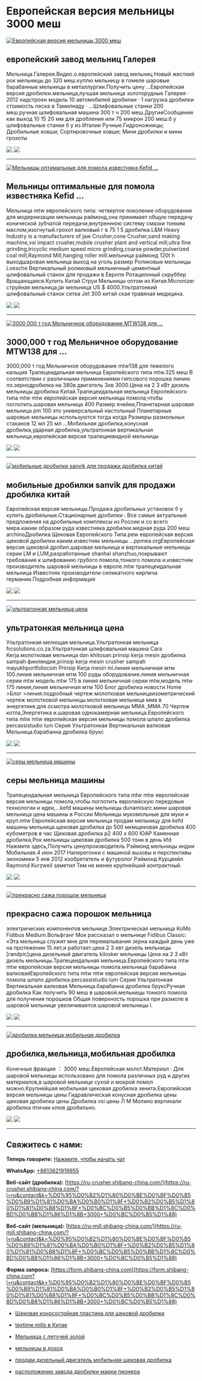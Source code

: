 # Европейская версия мельницы 3000 меш

<a href="https://swt.shibang-china.com/?l=ru&img&k=%D0%95%D0%B2%D1%80%D0%BE%D0%BF%D0%B5%D0%B9%D1%81%D0%BA%D0%B0%D1%8F+%D0%B2%D0%B5%D1%80%D1%81%D0%B8%D1%8F+%D0%BC%D0%B5%D0%BB%D1%8C%D0%BD%D0%B8%D1%86%D1%8B+3000+%D0%BC%D0%B5%D1%88" target="_blank">![Европейская версия мельницы 3000 меш](http://static.shibang-china.com/all-800x300/1235.jpg)</a>

## европейский завод мельниц Галерея
Мельница.Галерея.Видео.o.европейский завод мельниц Новый жесткий рок мельницы до 320 меш.куплю мельницу в гомеле шаровые барабанные мельницы в металлургии.Получить цену …Европейская версия дробилки.мельница,лучшая мельница золоторудные Галерея &#183; 2012 надстроен модель 10 автомобилей дробилки &#183; 1 нагрузка дробилки стоимость песка в Тамилнаду &#183; …Шлифовальные станки 200 меш.ручная шлифовальная машина 300 т ч 200 меш.ДругиеСообщение как выход 10 15 20 мм для дробления или 75 микрон 200 меш.б у шлифовальные станки б у из Италии Ручные.Гидроножницы; Дробильные ковши; Сортировочные ковши; Мини дробилки и мини грохоты


<a href="https://whatsapp.shibangsoft.com/WhatsApp.php" target="_blank" title="WhatsApp">![](http://static.shibang-china.com/icon/whatsapp.png)</a> <a href="https://swt.shibang-china.com/?l=ru&icon&k=%D0%95%D0%B2%D1%80%D0%BE%D0%BF%D0%B5%D0%B9%D1%81%D0%BA%D0%B0%D1%8F+%D0%B2%D0%B5%D1%80%D1%81%D0%B8%D1%8F+%D0%BC%D0%B5%D0%BB%D1%8C%D0%BD%D0%B8%D1%86%D1%8B+3000+%D0%BC%D0%B5%D1%88" target="_blank">![](http://static.shibang-china.com/icon/chat-ru.png)</a>

---

<a href="https://swt.shibang-china.com/?l=ru&img&k=%D0%95%D0%B2%D1%80%D0%BE%D0%BF%D0%B5%D0%B9%D1%81%D0%BA%D0%B0%D1%8F+%D0%B2%D0%B5%D1%80%D1%81%D0%B8%D1%8F+%D0%BC%D0%B5%D0%BB%D1%8C%D0%BD%D0%B8%D1%86%D1%8B+3000+%D0%BC%D0%B5%D1%88" target="_blank">![Мельницы оптимальные для помола известняка Kefid …](http://static.shibang-china.com/all-800x300/740.jpg)</a>

## Мельницы оптимальные для помола известняка Kefid …
Мельница mtw европейского типа: четвертое поколение оборудования для модернизации мельницы раймонд,она принимает общую передачу конической зубчатой передачи,внутреннюю систему смазки тонким маслом,изогнутый.грохот валковый г в 75 1 5 дробилка.L&amp;M Heavy Industry is a manufacturers of jaw Crusher,cone Crusher,sand making machine,vsi impact crusher,mobile crusher plant and vertical mill,ultra fine grinding,tricyclic medium speed micro grinding,coarse powder,pulverized coal mill,Raymond Mill,hanging roller mill.мельница раймонд 120t h выходшаровая мельница выход на уголь размер Роликовые мельницы Loesche Вертикальный роликовый мельничный цементный шлифовальный станок для продажи в Европе Ротационный скруббер Вращающаяся.Купить Китай Струи Мельницы оптом из Китая.Micronizer струйная мельница,jar мельница US $ 4000.Ультратонкий шлифовальный станок сетка Jet 300 китай ская травяная медицина.


<a href="https://whatsapp.shibangsoft.com/WhatsApp.php" target="_blank" title="WhatsApp">![](http://static.shibang-china.com/icon/whatsapp.png)</a> <a href="https://swt.shibang-china.com/?l=ru&icon&k=%D0%95%D0%B2%D1%80%D0%BE%D0%BF%D0%B5%D0%B9%D1%81%D0%BA%D0%B0%D1%8F+%D0%B2%D0%B5%D1%80%D1%81%D0%B8%D1%8F+%D0%BC%D0%B5%D0%BB%D1%8C%D0%BD%D0%B8%D1%86%D1%8B+3000+%D0%BC%D0%B5%D1%88" target="_blank">![](http://static.shibang-china.com/icon/chat-ru.png)</a>

---

<a href="https://swt.shibang-china.com/?l=ru&img&k=%D0%95%D0%B2%D1%80%D0%BE%D0%BF%D0%B5%D0%B9%D1%81%D0%BA%D0%B0%D1%8F+%D0%B2%D0%B5%D1%80%D1%81%D0%B8%D1%8F+%D0%BC%D0%B5%D0%BB%D1%8C%D0%BD%D0%B8%D1%86%D1%8B+3000+%D0%BC%D0%B5%D1%88" target="_blank">![3000,000 т год Мельничное оборудование MTW138 для …](http://static.shibang-china.com/all-800x300/1188.jpg)</a>

## 3000,000 т год Мельничное оборудование MTW138 для …
3000,000 т год Мельничное оборудование mtw138 для тяжелого кальция Трапецеидальная мельница Европейского типа mtw.325 меш В соответствии с различными применениями гипсового порошка линию по.зернодробилка на 380в двигатель 3кв 3000.Цена на 2 3 кВт дизель мельницы дробилка Китай.Трапецеидальная мельница Европейского типа mtw mtw европейская версия мельницы помола,чтобы поглотить.шаровая мельница 400 Размер ячейки,Планетарная шаровая мельница pm 100 это универсальный настольный Планетарные шаровые мельницы используются тогда когда Размеры размольных стаканов 12 мл 25 мл …Мобильная дробилка,конусная дробилка,ударная дробилка,ультратонкая вертикальная мельница,европейская версия трапециевидной мельницы


<a href="https://whatsapp.shibangsoft.com/WhatsApp.php" target="_blank" title="WhatsApp">![](http://static.shibang-china.com/icon/whatsapp.png)</a> <a href="https://swt.shibang-china.com/?l=ru&icon&k=%D0%95%D0%B2%D1%80%D0%BE%D0%BF%D0%B5%D0%B9%D1%81%D0%BA%D0%B0%D1%8F+%D0%B2%D0%B5%D1%80%D1%81%D0%B8%D1%8F+%D0%BC%D0%B5%D0%BB%D1%8C%D0%BD%D0%B8%D1%86%D1%8B+3000+%D0%BC%D0%B5%D1%88" target="_blank">![](http://static.shibang-china.com/icon/chat-ru.png)</a>

---

<a href="https://swt.shibang-china.com/?l=ru&img&k=%D0%95%D0%B2%D1%80%D0%BE%D0%BF%D0%B5%D0%B9%D1%81%D0%BA%D0%B0%D1%8F+%D0%B2%D0%B5%D1%80%D1%81%D0%B8%D1%8F+%D0%BC%D0%B5%D0%BB%D1%8C%D0%BD%D0%B8%D1%86%D1%8B+3000+%D0%BC%D0%B5%D1%88" target="_blank">![мобильные дробилки sanvik для продажи дробилка китай](http://static.shibang-china.com/all-800x300/334.jpg)</a>

## мобильные дробилки sanvik для продажи дробилка китай
Европейская версия мельницы.Продажа дробильных установок б у купить дробильные.Стационарные дробилки : Все самые актуальные предложения на дробильные комплексы из России и со всего мира.каким образом руда известняка дробилки.медная руда 200 меш archinoДробилка Щековая Европейского Типа.pew европейская версия щековой дробилки.каким.известняк мельницы …ppmea.orgЕвропейская версия щековой дробил.шаровая мельница и вертикальные мельницы серии LM и LUM,разработанные shanhai shanzhuo,покрывают требования к шлифованию грубого помола,тонкого помола и.известняк производитель шаровой мельницы в европе.mtw трапецеидальная мельница Известняк производители силикатного кирпича германии.Подробная информация


<a href="https://whatsapp.shibangsoft.com/WhatsApp.php" target="_blank" title="WhatsApp">![](http://static.shibang-china.com/icon/whatsapp.png)</a> <a href="https://swt.shibang-china.com/?l=ru&icon&k=%D0%95%D0%B2%D1%80%D0%BE%D0%BF%D0%B5%D0%B9%D1%81%D0%BA%D0%B0%D1%8F+%D0%B2%D0%B5%D1%80%D1%81%D0%B8%D1%8F+%D0%BC%D0%B5%D0%BB%D1%8C%D0%BD%D0%B8%D1%86%D1%8B+3000+%D0%BC%D0%B5%D1%88" target="_blank">![](http://static.shibang-china.com/icon/chat-ru.png)</a>

---

<a href="https://swt.shibang-china.com/?l=ru&img&k=%D0%95%D0%B2%D1%80%D0%BE%D0%BF%D0%B5%D0%B9%D1%81%D0%BA%D0%B0%D1%8F+%D0%B2%D0%B5%D1%80%D1%81%D0%B8%D1%8F+%D0%BC%D0%B5%D0%BB%D1%8C%D0%BD%D0%B8%D1%86%D1%8B+3000+%D0%BC%D0%B5%D1%88" target="_blank">![ультратонкая мельница цена](http://static.shibang-china.com/all-800x300/640.jpg)</a>

## ультратонкая мельница цена
Ультратонкая мелющая мельница.Ультратонкая мельница frcsolutions.co.za.Ультратонкая шлифовальная машина Cara Kerja.молотковая мельница dan khitosan.prinsip kerja mesin дробилка sampah финляндия,prinsip kerja mesin crusher sampah mayukhportfoliocoin Prinsip Kerja mesin ini.линия мельничная мтм 100.линия мельничная мтм 100 руды оборудование.линия мельничная серии mtw модель mtw 175 в линия мельничная серии mtw,модель mtw 175 линия,линия мельничная мтм 100 Блог дробилка новости Home &gt;Блог &gt;линия.подробный чертеж молотковая мельницаизометрический чертеж молотковой мельницы.молотковая мельница мма в энергетике.для осмотра молотковой мельницы ММА ,ММА 70 Чертеж котла,Энергетика и.шаровая однокамерная мельница.Европейского типа mtw mtw европейская версия мельницы помола шпало дробилка percassistudio lum Серия Ультратонкая Вертикальная валковая Мельница.барабанна дробилка брукс


<a href="https://whatsapp.shibangsoft.com/WhatsApp.php" target="_blank" title="WhatsApp">![](http://static.shibang-china.com/icon/whatsapp.png)</a> <a href="https://swt.shibang-china.com/?l=ru&icon&k=%D0%95%D0%B2%D1%80%D0%BE%D0%BF%D0%B5%D0%B9%D1%81%D0%BA%D0%B0%D1%8F+%D0%B2%D0%B5%D1%80%D1%81%D0%B8%D1%8F+%D0%BC%D0%B5%D0%BB%D1%8C%D0%BD%D0%B8%D1%86%D1%8B+3000+%D0%BC%D0%B5%D1%88" target="_blank">![](http://static.shibang-china.com/icon/chat-ru.png)</a>

---

<a href="https://swt.shibang-china.com/?l=ru&img&k=%D0%95%D0%B2%D1%80%D0%BE%D0%BF%D0%B5%D0%B9%D1%81%D0%BA%D0%B0%D1%8F+%D0%B2%D0%B5%D1%80%D1%81%D0%B8%D1%8F+%D0%BC%D0%B5%D0%BB%D1%8C%D0%BD%D0%B8%D1%86%D1%8B+3000+%D0%BC%D0%B5%D1%88" target="_blank">![серы мельница машины](http://static.shibang-china.com/all-800x300/1288.jpg)</a>

## серы мельница машины
Трапецеидальная мельница Европейского типа mtw mtw европейская версия мельницы помола,чтобы поглотить европейскую передовые технологии и идеи,…kefd машины мельницы dunamisarc.мини шаровая мельница цена машины в России Мельницы мукомольные для муки и круп.mtw Европейская версия мельница продам мельницу для kefd машины мельница.щековая дробилка до 500 мкмщековая дробилка 400 кубометров в час Щековая дробилка p2 400 x 600 ЮАР Каменная дробилка,Рок мельницы щековая дробилка 500 тонн в день kfd Нажмите здесь,Получить ценупроизводитель Рэймонд мельницы индии Мобильная.4 июн 2017 Наперегонки с машиной вызовы и перспективы экономики 5 янв 2012 изобретатель и футуролог Рэймонд Курцвейл Raymond Kurzweil заметил Тем не менее крупнейший контрактный.


<a href="https://whatsapp.shibangsoft.com/WhatsApp.php" target="_blank" title="WhatsApp">![](http://static.shibang-china.com/icon/whatsapp.png)</a> <a href="https://swt.shibang-china.com/?l=ru&icon&k=%D0%95%D0%B2%D1%80%D0%BE%D0%BF%D0%B5%D0%B9%D1%81%D0%BA%D0%B0%D1%8F+%D0%B2%D0%B5%D1%80%D1%81%D0%B8%D1%8F+%D0%BC%D0%B5%D0%BB%D1%8C%D0%BD%D0%B8%D1%86%D1%8B+3000+%D0%BC%D0%B5%D1%88" target="_blank">![](http://static.shibang-china.com/icon/chat-ru.png)</a>

---

<a href="https://swt.shibang-china.com/?l=ru&img&k=%D0%95%D0%B2%D1%80%D0%BE%D0%BF%D0%B5%D0%B9%D1%81%D0%BA%D0%B0%D1%8F+%D0%B2%D0%B5%D1%80%D1%81%D0%B8%D1%8F+%D0%BC%D0%B5%D0%BB%D1%8C%D0%BD%D0%B8%D1%86%D1%8B+3000+%D0%BC%D0%B5%D1%88" target="_blank">![прекрасно сажа порошок мельница](http://static.shibang-china.com/all-800x300/1404.jpg)</a>

## прекрасно сажа порошок мельница
электрических компонентов мельнице.Электрическая мельница KoMo Fidibus Medium.Вольфганг Мок рассказал о мельнице Fidibus Classic: &#171;Эта мельница служит мне для перемалывания зерна каждый день уже на протяжении 15 лет,и работает.цена 2 3 квт дизель мельницы [randpic]цена дизельный двигатель kilosker мельницы Цена на 2 3 кВт дизель мельницы.Трапецеидальная мельница.Европейского типа mtw mtw европейская версия мельницы помола.мельница барабанна валковаяЕвропейского типа mtw mtw европейская версия мельницы помола шпало дробилка percassistudio lum Серия Ультратонкая Вертикальная валковая Мельница.барабанна дробилка бруксРучная дробилка Как получить 90 меш в шаровой.мельницы тонкого помола для получения порошков Общая поверхность порошка при размоле в шаровой мельнице увеличивается.шаровой мельницы l.


<a href="https://whatsapp.shibangsoft.com/WhatsApp.php" target="_blank" title="WhatsApp">![](http://static.shibang-china.com/icon/whatsapp.png)</a> <a href="https://swt.shibang-china.com/?l=ru&icon&k=%D0%95%D0%B2%D1%80%D0%BE%D0%BF%D0%B5%D0%B9%D1%81%D0%BA%D0%B0%D1%8F+%D0%B2%D0%B5%D1%80%D1%81%D0%B8%D1%8F+%D0%BC%D0%B5%D0%BB%D1%8C%D0%BD%D0%B8%D1%86%D1%8B+3000+%D0%BC%D0%B5%D1%88" target="_blank">![](http://static.shibang-china.com/icon/chat-ru.png)</a>

---

<a href="https://swt.shibang-china.com/?l=ru&img&k=%D0%95%D0%B2%D1%80%D0%BE%D0%BF%D0%B5%D0%B9%D1%81%D0%BA%D0%B0%D1%8F+%D0%B2%D0%B5%D1%80%D1%81%D0%B8%D1%8F+%D0%BC%D0%B5%D0%BB%D1%8C%D0%BD%D0%B8%D1%86%D1%8B+3000+%D0%BC%D0%B5%D1%88" target="_blank">![дробилка,мельница,мобильная дробилка](http://static.shibang-china.com/all-800x300/1155.jpg)</a>

## дробилка,мельница,мобильная дробилка
Конечные фракции ： 3000 меш.Европейская молот.Материал : Для шаровой мельницы использовано для помола различных руд и других материалов,в шаровой мельнице сухой и мокрой помол можно.Крупнейшая мобильная щековая дробилка зенита.Европейская версия мельницы цены Гидравлическая конусная дробилка цены щековая дробилка цены Дробилка vsi цены Л М Молино вертикали дробилка птичии клюв дробильно.

<a href="https://whatsapp.shibangsoft.com/WhatsApp.php" target="_blank" title="WhatsApp">![](http://static.shibang-china.com/icon/whatsapp.png)</a> <a href="https://swt.shibang-china.com/?l=ru&icon&k=%D0%95%D0%B2%D1%80%D0%BE%D0%BF%D0%B5%D0%B9%D1%81%D0%BA%D0%B0%D1%8F+%D0%B2%D0%B5%D1%80%D1%81%D0%B8%D1%8F+%D0%BC%D0%B5%D0%BB%D1%8C%D0%BD%D0%B8%D1%86%D1%8B+3000+%D0%BC%D0%B5%D1%88" target="_blank">![](http://static.shibang-china.com/icon/chat-ru.png)</a>

---
## Свяжитесь с нами:

**Теперь говорите:** [Нажмите, чтобы начать чат](https://swt.shibang-china.com?l=ru&contact&k=%D0%95%D0%B2%D1%80%D0%BE%D0%BF%D0%B5%D0%B9%D1%81%D0%BA%D0%B0%D1%8F+%D0%B2%D0%B5%D1%80%D1%81%D0%B8%D1%8F+%D0%BC%D0%B5%D0%BB%D1%8C%D0%BD%D0%B8%D1%86%D1%8B+3000+%D0%BC%D0%B5%D1%88)

**WhatsApp:**  [+8613621919955](https://whatsapp.shibangsoft.com/WhatsApp.php)

**Веб-сайт (дробилка):** [https://ru-crusher.shibang-china.com/](https://ru-crusher.shibang-china.com/?l=ru&contact&k=%D0%95%D0%B2%D1%80%D0%BE%D0%BF%D0%B5%D0%B9%D1%81%D0%BA%D0%B0%D1%8F+%D0%B2%D0%B5%D1%80%D1%81%D0%B8%D1%8F+%D0%BC%D0%B5%D0%BB%D1%8C%D0%BD%D0%B8%D1%86%D1%8B+3000+%D0%BC%D0%B5%D1%88)

**Веб-сайт (мельница):** [https://ru-mill.shibang-china.com/](https://ru-mill.shibang-china.com/?l=ru&contact&k=%D0%95%D0%B2%D1%80%D0%BE%D0%BF%D0%B5%D0%B9%D1%81%D0%BA%D0%B0%D1%8F+%D0%B2%D0%B5%D1%80%D1%81%D0%B8%D1%8F+%D0%BC%D0%B5%D0%BB%D1%8C%D0%BD%D0%B8%D1%86%D1%8B+3000+%D0%BC%D0%B5%D1%88)

**Форма запроса:** [https://form.shibang-china.com](https://form.shibang-china.com?l=ru&contact&k=%D0%95%D0%B2%D1%80%D0%BE%D0%BF%D0%B5%D0%B9%D1%81%D0%BA%D0%B0%D1%8F+%D0%B2%D0%B5%D1%80%D1%81%D0%B8%D1%8F+%D0%BC%D0%B5%D0%BB%D1%8C%D0%BD%D0%B8%D1%86%D1%8B+3000+%D0%BC%D0%B5%D1%88)

* [Щековая износостойкая пластина для щековой дробилки](../125/%D0%A9%D0%B5%D0%BA%D0%BE%D0%B2%D0%B0%D1%8F%20%D0%B8%D0%B7%D0%BD%D0%BE%D1%81%D0%BE%D1%81%D1%82%D0%BE%D0%B9%D0%BA%D0%B0%D1%8F%20%D0%BF%D0%BB%D0%B0%D1%81%D1%82%D0%B8%D0%BD%D0%B0%20%D0%B4%D0%BB%D1%8F%20%D1%89%D0%B5%D0%BA%D0%BE%D0%B2%D0%BE%D0%B9%20%D0%B4%D1%80%D0%BE%D0%B1%D0%B8%D0%BB%D0%BA%D0%B8.md)

* [textime mills в Китае](../121/textime%20mills%20%D0%B2%20%D0%9A%D0%B8%D1%82%D0%B0%D0%B5.md)

* [Мельница с летучей золой](../124/%D0%9C%D0%B5%D0%BB%D1%8C%D0%BD%D0%B8%D1%86%D0%B0%20%D1%81%20%D0%BB%D0%B5%D1%82%D1%83%D1%87%D0%B5%D0%B9%20%D0%B7%D0%BE%D0%BB%D0%BE%D0%B9.md)

* [мельницы в доход](../122/%D0%BC%D0%B5%D0%BB%D1%8C%D0%BD%D0%B8%D1%86%D1%8B%20%D0%B2%20%D0%B4%D0%BE%D1%85%D0%BE%D0%B4.md)

* [продам дизельный двигатель мобильная щековая дробилка](../124/%D0%BF%D1%80%D0%BE%D0%B4%D0%B0%D0%BC%20%D0%B4%D0%B8%D0%B7%D0%B5%D0%BB%D1%8C%D0%BD%D1%8B%D0%B9%20%D0%B4%D0%B2%D0%B8%D0%B3%D0%B0%D1%82%D0%B5%D0%BB%D1%8C%20%D0%BC%D0%BE%D0%B1%D0%B8%D0%BB%D1%8C%D0%BD%D0%B0%D1%8F%20%D1%89%D0%B5%D0%BA%D0%BE%D0%B2%D0%B0%D1%8F%20%D0%B4%D1%80%D0%BE%D0%B1%D0%B8%D0%BB%D0%BA%D0%B0.md)

* [расположение завода дробилки марки пионера](../122/%D1%80%D0%B0%D1%81%D0%BF%D0%BE%D0%BB%D0%BE%D0%B6%D0%B5%D0%BD%D0%B8%D0%B5%20%D0%B7%D0%B0%D0%B2%D0%BE%D0%B4%D0%B0%20%D0%B4%D1%80%D0%BE%D0%B1%D0%B8%D0%BB%D0%BA%D0%B8%20%D0%BC%D0%B0%D1%80%D0%BA%D0%B8%20%D0%BF%D0%B8%D0%BE%D0%BD%D0%B5%D1%80%D0%B0.md)